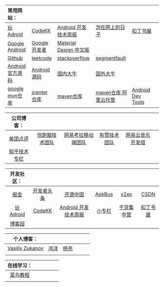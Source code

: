 
| 常用网站： |  |  |  |  |   |
| :- | :- | :- | :- | :- | :- |
| [玩Adroid](https://www.wanandroid.com/) | [CodeKK](http://a.codekk.com/) | [Android 开发技术周报](http://www.androidweekly.cn/) | [泡在网上的日子](http://www.jcodecraeer.com/) | [扣丁书屋](http://androidos.codingsky.com/) |  |
|    [Google Android](https://developer.android.google.cn/)    |     [Google开发者](https://developers.google.cn/)      |     [Material Design 中文版](http://design.1sters.com/)      |                                                             |                                                     |  |
|               [Github](http://www.github.com/)               |           [leetcode](https://leetcode.com/)            |         [stackoverflow](https://stackoverflow.com/)          | [segmentfault](https://segmentfault.com/t/android) |  |  |
| [Android官方源码](https://cs.android.com/) | [Android源码](https://www.androidos.net.cn/sourcecode) | [国内大牛](http://www.wanandroid.com/article/list/0?cid=176) | [国外大牛](https://github.com/android-cn/android-dev-com)   |                                                     |  |
| [google mvn仓库](https://dl.google.com/dl/android/maven2/index.html) | [jcenter仓库](http://jcenter.bintray.com/)             | [maven仓库](https://mvnrepository.com/artifact/com.google.code.gson/gson) | [maven仓库 阿里云托管](https://maven.aliyun.com/mvn/search) | [Android Dev Tools](http://www.androiddevtools.cn/) | |




| 公司博客： |  |  |  |  |   |
| :-: | :-: | :-: | :-: | :-: | :-: |
| [美团点评](https://tech.meituan.com/) | [悦跑圈技术团队](https://joyrun.github.io/) | [网易考拉移动端团队](https://kaolamobile.github.io/) | [有赞技术团队](https://tech.youzan.com/) | [网易云音乐开发组](https://zhuanlan.zhihu.com/p/56086941) |  |
| [知乎技术专栏](https://zhuanlan.zhihu.com/hackers) |      |      |      |      |      |



| 开发社区： |  |  |  |  |   |
| :-: | :-: | :-: | :-: | :-: | :-: |
| [掘金](https://juejin.im/timeline/android) | [开发者头条](https://toutiao.io/) | [开源中国](http://www.oschina.net/android/) | [ApkBus](http://www.apkbus.com/) | [v2ex](https://www.v2ex.com/go/android) | [CSDN](https://www.csdn.net/) |
| [玩Adroid](https://www.wanandroid.com/) | [CodeKK](http://a.codekk.com/) | [Android 开发技术周报](http://www.androidweekly.cn/) | [小专栏](https://xiaozhuanlan.com/explore) | [干货集中营](http://gank.io/) | [扣丁书屋](http://androidos.codingsky.com/) |
| [博客园](https://www.cnblogs.com/) |  |  |  |  |  |



| 个人博客： |  |  |  |  |   |
| :-: | :-: | :-: | :-: | :-: | :-: |
| [Vasiliy Zukanov](https://www.techyourchance.com/) | [鸿洋](https://blog.csdn.net/lmj623565791) | [杨充](https://www.cnblogs.com/yc211) |      |      |  |
|                                            |                                   |                                             |                                  |                                         |                               |



| 在线学习： |  |  |  |  |   |
| :-: | :-: | :-: | :-: | :-: | :-: |
| [菜鸟教程](https://www.runoob.com/) |  |      |      |      |  |
|                                            |                                   |                                             |                                  |                                         |                               |














































